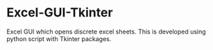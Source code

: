 # Excel-GUI-Tkinter
Excel GUI which opens discrete excel sheets. This is developed using python script with Tkinter packages.
